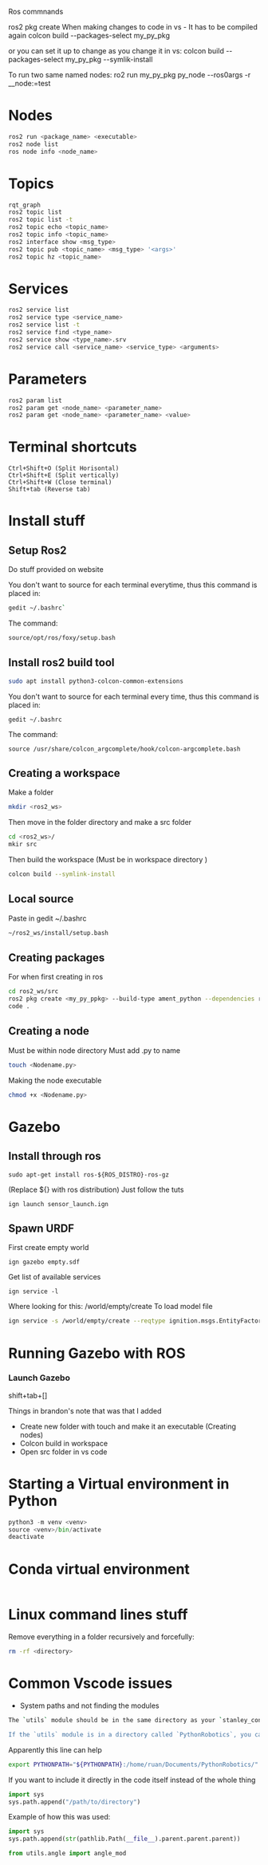  Ros commnands

ros2 pkg create
When making changes to code in vs - It has to be compiled again
colcon build  --packages-select my_py_pkg

or you can set it up to change as you change it in vs:
colcon build  --packages-select my_py_pkg --symlik-install

To run two same named nodes:
ro2 run my_py_pkg py_node --ros0args -r __node:=test


# Nodes
```bash
ros2 run <package_name> <executable>
ros2 node list
ros node info <node_name>
```
# Topics
```bash
rqt_graph
ros2 topic list
ros2 topic list -t 
ros2 topic echo <topic_name>
ros2 topic info <topic_name>
ros2 interface show <msg_type>
ros2 topic pub <topic_name> <msg_type> '<args>'
ros2 topic hz <topic_name>
```
# Services
```bash
ros2 service list
ros2 service type <service_name>
ros2 service list -t 
ros2 service find <type_name>
ros2 service show <type_name>.srv
ros2 service call <service_name> <service_type> <arguments>
```
# Parameters
```bash
ros2 param list
ros2 param get <node_name> <parameter_name>
ros2 param get <node_name> <parameter_name> <value>
```

# Terminal shortcuts
```
Ctrl+Shift+O (Split Horisontal) 
Ctrl+Shift+E (Split vertically)
Ctrl+Shift+W (Close terminal)
Shift+tab (Reverse tab)
```

# Install stuff
## Setup Ros2
Do stuff provided on website

You don't want to source for each terminal everytime, thus this command is placed in:
```bash
gedit ~/.bashrc`
```
The command:
``` bash
source/opt/ros/foxy/setup.bash
```

## Install ros2 build tool
```bash
sudo apt install python3-colcon-common-extensions
```
You don't want to source for each terminal every time, thus this command is placed in:
```
gedit ~/.bashrc
```
The command:
```
source /usr/share/colcon_argcomplete/hook/colcon-argcomplete.bash
```
## Creating a workspace
Make a folder
```bash
mkdir <ros2_ws>
```
Then move in the folder directory and  make a src folder
```bash
cd <ros2_ws>/
mkir src
```
Then build the workspace (Must be in workspace directory )
```bash
colcon build --symlink-install
```
## Local source
Paste in gedit ~/.bashrc
```bash
~/ros2_ws/install/setup.bash
```
## Creating packages
For when first creating in ros
```bash
cd ros2_ws/src
ros2 pkg create <my_py_ppkg> --build-type ament_python --dependencies rclpy
code .
```
## Creating a node
Must be within node directory
Must add .py to name
```bash
touch <Nodename.py>
```
Making the node executable
```bash
chmod +x <Nodename.py>
```
# Gazebo

## Install through ros
```
sudo apt-get install ros-${ROS_DISTRO}-ros-gz
```
(Replace ${} with ros distribution)
Just follow the tuts

```
ign launch sensor_launch.ign
```
## Spawn URDF
First create empty world
```
ign gazebo empty.sdf
```
Get list of available services
```
ign service -l
```
Where looking for this:
/world/empty/create
To load model file
```bash
ign service -s /world/empty/create --reqtype ignition.msgs.EntityFactory --reptype ignition.msgs.Boolean --timeout 1000 --req 'sdf_filename: "rrbot.urdf", name: "urdf_model"'
```

# Running Gazebo with ROS
### Launch Gazebo

shift+tab+[]




Things in brandon's note that was that I added
- Create new folder with touch and make it an executable (Creating nodes)
- Colcon build in workspace
- Open src folder in vs code


# Starting a Virtual environment in Python
```python
python3 -m venv <venv>
source <venv>/bin/activate
deactivate
```
# Conda virtual environment
```bash

```
# Linux command lines stuff
Remove everything in a folder recursively and forcefully:
```bash
rm -rf <directory>
```
# Common Vscode issues
- System paths and not finding the modules
```bash
The `utils` module should be in the same directory as your `stanley_controller.py` script or in a directory that's included in your PYTHONPATH.

If the `utils` module is in a directory called `PythonRobotics`, you can add it to your PYTHONPATH like this:
```
Apparently this line can help
```bash
export PYTHONPATH="${PYTHONPATH}:/home/ruan/Documents/PythonRobotics/"
```
If you want to include it directly in the code itself instead of the whole thing
```python
import sys
sys.path.append("/path/to/directory")
```
Example of how this was used:
```python
import sys
sys.path.append(str(pathlib.Path(__file__).parent.parent.parent))

from utils.angle import angle_mod
```

